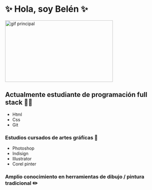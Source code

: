   # :sparkles: Hola, soy Belén :sparkles:

 <img src="https://www.icegif.com/wp-content/uploads/2023/05/icegif-567.gif" alt="gif principal" width="350" height="200"/>
  

## Actualmente estudiante de programación full stack :technologist:
- Html
- Css
- Git

  
### Estudios cursados de artes gráfícas :art:
- Photoshop
- Indisign
- Illustrator
- Corel pinter


### Amplio conocimiento en herramientas de dibujo / pintura tradicional :pencil2:

  

